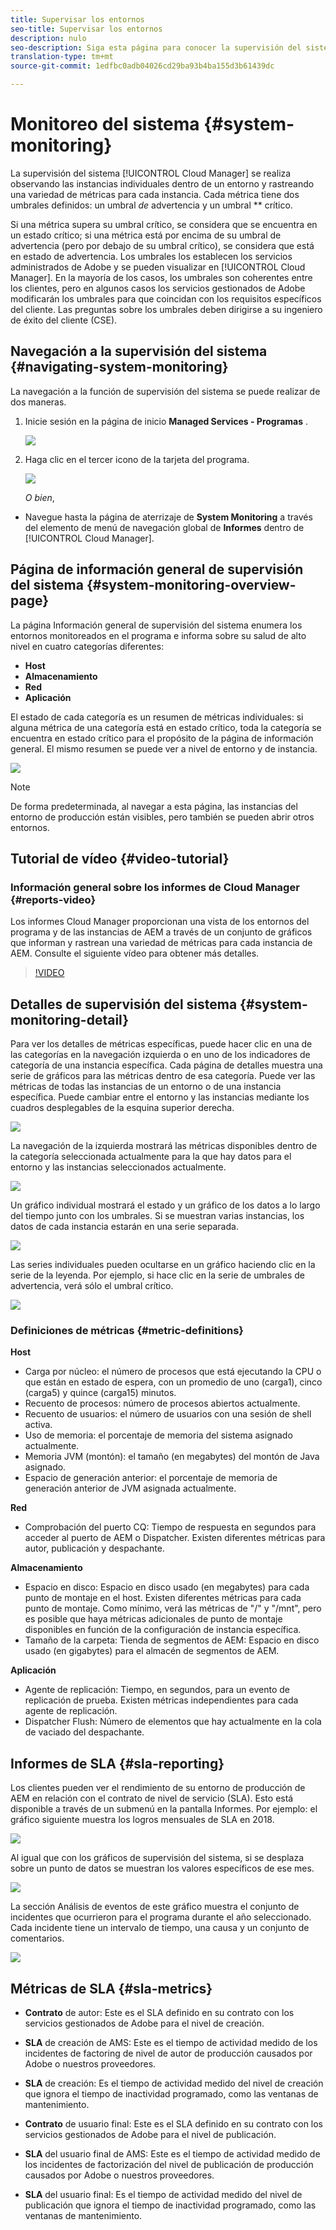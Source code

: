 ```yaml
---
title: Supervisar los entornos
seo-title: Supervisar los entornos
description: nulo
seo-description: Siga esta página para conocer la supervisión del sistema en el Administrador de nube, que se realiza observando las instancias individuales dentro de un entorno y rastreando una variedad de métricas para cada instancia.
translation-type: tm+mt
source-git-commit: 1edfbc0adb04026cd29ba93b4ba155d3b61439dc

---
```



# Monitoreo del sistema {#system-monitoring}

La supervisión del sistema [!UICONTROL Cloud Manager] se realiza observando las instancias individuales dentro de un entorno y rastreando una variedad de métricas para cada instancia. Cada métrica tiene dos umbrales definidos: un umbral *de* advertencia y un umbral ** crítico.

Si una métrica supera su umbral crítico, se considera que se encuentra en un estado crítico; si una métrica está por encima de su umbral de advertencia (pero por debajo de su umbral crítico), se considera que está en estado de advertencia. Los umbrales los establecen los servicios administrados de Adobe y se pueden visualizar en [!UICONTROL Cloud Manager]. En la mayoría de los casos, los umbrales son coherentes entre los clientes, pero en algunos casos los servicios gestionados de Adobe modificarán los umbrales para que coincidan con los requisitos específicos del cliente. Las preguntas sobre los umbrales deben dirigirse a su ingeniero de éxito del cliente (CSE).

## Navegación a la supervisión del sistema {#navigating-system-monitoring}

La navegación a la función de supervisión del sistema se puede realizar de dos maneras.

1. Inicie sesión en la página de inicio **Managed Services - Programas** .

   ![](assets/ProgramLanding.png)

1. Haga clic en el tercer icono de la tarjeta del programa.

   ![](assets/program-card.png)

   *O bien*,

* Navegue hasta la página de aterrizaje de **System Monitoring** a través del elemento de menú de navegación global de **Informes** dentro de [!UICONTROL Cloud Manager].


## Página de información general de supervisión del sistema {#system-monitoring-overview-page}

La página Información general de supervisión del sistema enumera los entornos monitoreados en el programa e informa sobre su salud de alto nivel en cuatro categorías diferentes:

* **Host**
* **Almacenamiento**
* **Red**
* **Aplicación**

El estado de cada categoría es un resumen de métricas individuales: si alguna métrica de una categoría está en estado crítico, toda la categoría se encuentra en estado crítico para el propósito de la página de información general. El mismo resumen se puede ver a nivel de entorno y de instancia.

![](assets/System-Monitoring-Reports.png)

>[!NOTE]
>
>De forma predeterminada, al navegar a esta página, las instancias del entorno de producción están visibles, pero también se pueden abrir otros entornos.

## Tutorial de vídeo {#video-tutorial}

### Información general sobre los informes de Cloud Manager {#reports-video}

Los informes Cloud Manager proporcionan una vista de los entornos del programa y de las instancias de AEM a través de un conjunto de gráficos que informan y rastrean una variedad de métricas para cada instancia de AEM.
Consulte el siguiente vídeo para obtener más detalles.

>[!VIDEO](https://video.tv.adobe.com/v/26315/?captions=spa)

## Detalles de supervisión del sistema {#system-monitoring-detail}

Para ver los detalles de métricas específicas, puede hacer clic en una de las categorías en la navegación izquierda o en uno de los indicadores de categoría de una instancia específica. Cada página de detalles muestra una serie de gráficos para las métricas dentro de esa categoría. Puede ver las métricas de todas las instancias de un entorno o de una instancia específica. Puede cambiar entre el entorno y las instancias mediante los cuadros desplegables de la esquina superior derecha.

![](assets/System_Monitoring1.png)

La navegación de la izquierda mostrará las métricas disponibles dentro de la categoría seleccionada actualmente para la que hay datos para el entorno y las instancias seleccionados actualmente.

![](assets/System_Monitoring2.png)

Un gráfico individual mostrará el estado y un gráfico de los datos a lo largo del tiempo junto con los umbrales. Si se muestran varias instancias, los datos de cada instancia estarán en una serie separada.

![](assets/Monitoring_Graphs1.png)

Las series individuales pueden ocultarse en un gráfico haciendo clic en la serie de la leyenda.
Por ejemplo, si hace clic en la serie de umbrales de advertencia, verá sólo el umbral crítico.

![](assets/Monitoring_Graphs2.png)

### Definiciones de métricas {#metric-definitions}

**Host**

* Carga por núcleo: el número de procesos que está ejecutando la CPU o que están en estado de espera, con un promedio de uno (carga1), cinco (carga5) y quince (carga15) minutos.
* Recuento de procesos: número de procesos abiertos actualmente.
* Recuento de usuarios: el número de usuarios con una sesión de shell activa.
* Uso de memoria: el porcentaje de memoria del sistema asignado actualmente.
* Memoria JVM (montón): el tamaño (en megabytes) del montón de Java asignado.
* Espacio de generación anterior: el porcentaje de memoria de generación anterior de JVM asignada actualmente.

**Red**

* Comprobación del puerto CQ: Tiempo de respuesta en segundos para acceder al puerto de AEM o Dispatcher. Existen diferentes métricas para autor, publicación y despachante.

**Almacenamiento**

* Espacio en disco: Espacio en disco usado (en megabytes) para cada punto de montaje en el host. Existen diferentes métricas para cada punto de montaje. Como mínimo, verá las métricas de "/" y "/mnt", pero es posible que haya métricas adicionales de punto de montaje disponibles en función de la configuración de instancia específica.
* Tamaño de la carpeta: Tienda de segmentos de AEM: Espacio en disco usado (en gigabytes) para el almacén de segmentos de AEM.

**Aplicación**

* Agente de replicación: Tiempo, en segundos, para un evento de replicación de prueba. Existen métricas independientes para cada agente de replicación.
* Dispatcher Flush: Número de elementos que hay actualmente en la cola de vaciado del despachante.

## Informes de SLA {#sla-reporting}

Los clientes pueden ver el rendimiento de su entorno de producción de AEM en relación con el contrato de nivel de servicio (SLA). Esto está disponible a través de un submenú en la pantalla Informes.
Por ejemplo: el gráfico siguiente muestra los logros mensuales de SLA en 2018.

![](assets/SLA-Reports-one.png)

Al igual que con los gráficos de supervisión del sistema, si se desplaza sobre un punto de datos se muestran los valores específicos de ese mes.

![](assets/SLA-Reports-two.png)

La sección Análisis de eventos de este gráfico muestra el conjunto de incidentes que ocurrieron para el programa durante el año seleccionado. Cada incidente tiene un intervalo de tiempo, una causa y un conjunto de comentarios.

![](assets/sla-reporting3.png)

## Métricas de SLA {#sla-metrics}

* **Contrato** de autor: Este es el SLA definido en su contrato con los servicios gestionados de Adobe para el nivel de creación.

* **SLA** de creación de AMS: Este es el tiempo de actividad medido de los incidentes de factoring de nivel de autor de producción causados por Adobe o nuestros proveedores.

* **SLA** de creación: Es el tiempo de actividad medido del nivel de creación que ignora el tiempo de inactividad programado, como las ventanas de mantenimiento.

* **Contrato** de usuario final: Este es el SLA definido en su contrato con los servicios gestionados de Adobe para el nivel de publicación.

* **SLA** del usuario final de AMS: Este es el tiempo de actividad medido de los incidentes de factorización del nivel de publicación de producción causados por Adobe o nuestros proveedores.

* **SLA** del usuario final: Es el tiempo de actividad medido del nivel de publicación que ignora el tiempo de inactividad programado, como las ventanas de mantenimiento.